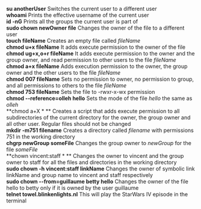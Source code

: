 **su anotherUser** Switches the current user to a different user<br> 
**whoami** Prints the effective username of the current user<br>
**id -nG** Prints all the groups the current user is part of<br>
**sudo chown newOwner file** Changes the owner of the file to a different user<br>
**touch fileName** Creates an empty file called *fileName*<br>
**chmod u+x fileName** It adds execute permission to the owner of the file<br>
**chmod ug+x,o+r fileName** It adds execute permission to the owner and the group owner, and read permission to other users to the file *fileName*<br>
**chmod a+x fileName** Adds execution permission to the owner, the group owner and the other users to the file *fileName*<br>
**chmod 007 fileName** Sets no permission to owner, no permission to group, and all permissions to others to the file *fileName*<br>
**chmod 753 fileName** Sets the file to -rwxr-x-wx permission<br>
**chmod --reference=olleh hello** Sets the mode of the file *hello* the same as *olleh*<br>
**chmod a+X * ** Creates a script that adds execute permission to all subdirectories of the current directory for the owner, the group owner and all other user. Regular files should not be changed<br>
**mkdir -m751 filename** Creates a directory called *filename* with permissions 751 in the working directory<br>
**chgrp newGroup someFile** Changes the group owner to *newGroup* for the file *someFile*<br>
**chown vincent:staff * ** Changes the owner to vincent and the group owner to staff for all the files and directories in the working directory<br>
**sudo chown -h vincent:staff linkName** Changes the owner of symbolic link linkName and group name  to vincent and staff respectively<br>
**sudo chown --from=guillaume betty hello** Changes the owner of the file hello to betty only if it is owned by the user guillaume<br>
**telnet towel.blinkenlights.nl** This will play the StarWars IV episode in the terminal<br>
